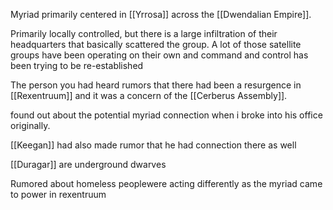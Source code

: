 Myriad primarily centered in [[Yrrosa]] across the [[Dwendalian Empire]].

Primarily locally controlled, but there is a large infiltration of their headquarters that basically scattered the group. A lot of those satellite groups have been operating on their own and command and control has been trying to be re-established


The person you had heard rumors that there had been a resurgence in [[Rexentruum]] and it was a concern of the [[Cerberus Assembly]].

found out about the potential myriad connection when i broke into his office originally.

[[Keegan]] had also made rumor that he had connection there as well

[[Duragar]] are underground dwarves

Rumored about homeless peoplewere acting differently as the myriad came to power in rexentruum
